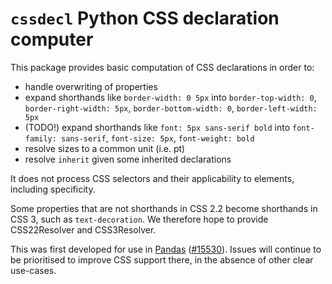 # `cssdecl` Python CSS declaration computer

This package provides basic computation of CSS declarations in order to:

* handle overwriting of properties
* expand shorthands like `border-width: 0 5px` into `border-top-width: 0`, `border-right-width: 5px`, `border-bottom-width: 0`, `border-left-width: 5px`
* (TODO!) expand shorthands like `font: 5px sans-serif bold` into `font-family: sans-serif`, `font-size: 5px`, `font-weight: bold`
* resolve sizes to a common unit (i.e. pt)
* resolve `inherit` given some inherited declarations

It does not process CSS selectors and their applicability to elements, including specificity.

Some properties that are not shorthands in CSS 2.2 become
shorthands in CSS 3, such as `text-decoration`. We therefore
hope to provide CSS22Resolver and CSS3Resolver.


This was first developed for use in [Pandas](pandas.pydata.org) ([#15530](https://github.com/pandas-dev/pandas/pull/15530)).
Issues will continue to be prioritised to improve CSS support there, in the absence of other clear use-cases.
